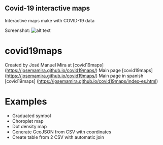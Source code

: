 ## Covid-19 interactive maps

Interactive maps make with COVID-19 data

Screenshot:
![alt text](https://github.com/josemamira/covid19maps/blob/master/doc/portada.png "Covid-19 interactive maps")

covid19maps
=============

Created by José Manuel Mira at [covid19maps] (https://josemamira.github.io/covid19maps/)
Main page [covid19maps] (https://josemamira.github.io/covid19maps/)
Main page in spanish [covid19maps] (https://josemamira.github.io/covid19maps/index-es.html)



Examples
=============

  - Graduated symbol
  - Choroplet map
  - Dot density map
  - Generate GeoJSON from CSV with coordinates
  - Create table from 2 CSV with automatic join



